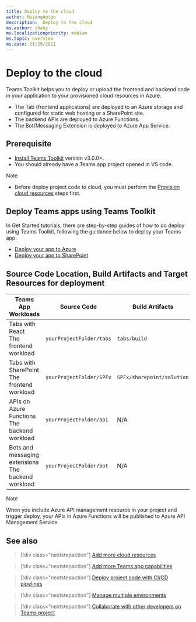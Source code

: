 ```yaml
---
title: Deploy to the cloud
author: MuyangAmigo
description:  Deploy to the cloud
ms.author: zhany
ms.localizationpriority: medium
ms.topic: overview
ms.date: 11/29/2021
---
```


# Deploy to the cloud

Teams Toolkit helps you to deploy or upload the frontend and backend code in your application to your provisioned cloud resources in Azure.

* The Tab (frontend applications) are deployed to an Azure storage and configured for static web hosting or a SharePoint site.
* The backend APIs are deployed to Azure Functions.
* The Bot/Messaging Extension is deployed to Azure App Service.

## Prerequisite

* [Install Teams Toolkit](https://marketplace.visualstudio.com/items?itemName=TeamsDevApp.ms-teams-vscode-extension) version v3.0.0+.
* You should already have a Teams app project opened in VS code.

> [!NOTE]
> * Before deploy project code to cloud, you must perform the [Provision cloud resources](provision.md) steps first.


## Deploy Teams apps using Teams Toolkit

In Get Started tutorials, there are step-by-step guides of how to do deploy using Teams Toolkit, following the guidance below to deploy your Teams app.

* [Deploy your app to Azure](https://docs.microsoft.com/en-us/microsoftteams/platform/sbs-gs-javascript?tabs=vscode%2Cvsc%2Cviscode%2Cvcode&tutorial-step=8&branch=pr-en-us-4657)
* [Deploy your app to SharePoint](https://docs.microsoft.com/en-us/microsoftteams/platform/sbs-gs-spfx?tabs=vscode%2Cviscode&tutorial-step=4&branch=pr-en-us-4657)

## Source Code Location, Build Artifacts and Target Resources for deployment

| Teams App Workloads| Source Code | Build Artifacts| Target Resources |
|-------------|----------|---------------|---------------|
|Tabs with React </br> The frontend workload| `yourProjectFolder/tabs`| `tabs/build` |Azure Storage |
|Tabs with SharePoint </br> The frontend workload | `yourProjectFolder/SPFx`| `SPFx/sharepoint/solution` |SharePoint app catalog |
|APIs on Azure Functions </br> The backend workload | `yourProjectFolder/api`| N/A |Azure Functions |
|Bots and messaging extensions </br> The backend workload | `yourProjectFolder/bot` | N/A | Azure App Service |

> [!NOTE]
> When you include Azure API management resource in your project and trigger deploy, your APIs in Azure Functions will be published to Azure API Management Service.

## See also

> [!div class="nextstepaction"]
> [Add more cloud resources](add-resource.md)

> [!div class="nextstepaction"]
> [Add more Teams app capabilities](add-capability.md)

> [!div class="nextstepaction"]
> [Deploy project code with CI/CD pipelines](use-CICD-template.md)

> [!div class="nextstepaction"]
> [Manage multiple environments](TeamsFx-multi-env.md)

> [!div class="nextstepaction"]
> [Collaborate with other developers on Teams project](TeamsFx-collaboration.md)
